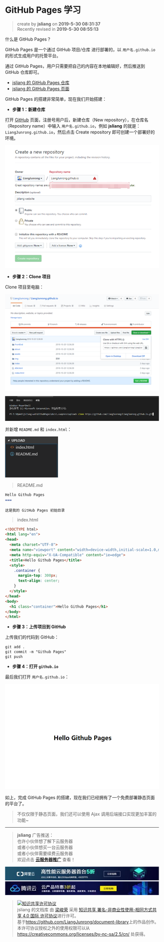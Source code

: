 GitHub Pages 学习
===

> create by **jsliang** on **2019-5-30 08:31:37**  
> Recently revised in **2019-5-30 08:55:13**

什么是 GitHub Pages？

GitHub Pages 是一个通过 GitHub 项目/仓库 进行部署的，以 `用户名.github.io` 的形式生成用户的托管平台。

通过 GitHub Pages，用户只需要把自己的内容在本地编辑好，然后推送到 GitHub 仓库即可。

* [jsliang 的 GitHub Pages 仓库](https://github.com/LiangJunrong/LiangJunrong.github.io)
* [jsliang 的 GitHub Pages 页面](https://liangjunrong.github.io/)

GitHub Pages 的搭建非常简单，现在我们开始搭建：

* **步骤 1：新建仓库**

打开 [GitHub](https://github.com/) 页面，注册号用户后，新建仓库（New repository），在仓库名（Repository name）中输入 `用户名.github.io`，例如 **jsliang** 的就是：`LiangJunrong.github.io`，然后点击 Create repository 即可创建一个部署好的环境。

![图](../../../public-repertory/img/other-GitHub-Pages-1.png)

* **步骤 2：Clone 项目**

Clone 项目至电脑：

![图](../../../public-repertory/img/other-GitHub-Pages-2.png)

![图](../../../public-repertory/img/other-GitHub-Pages-3.png)

并新增 `README.md` 和 `index.html`：

![图](../../../public-repertory/img/other-GitHub-Pages-4.png)

> README.md

```md
Hello Github Pages
===

这是我的 GitHub Pages 初始目录
```

> index.html

```html
<!DOCTYPE html>
<html lang="en">
<head>
  <meta charset="UTF-8">
  <meta name="viewport" content="width=device-width,initial-scale=1.0,maximum-scale=1.0,user-scalable=no">
  <meta http-equiv="X-UA-Compatible" content="ie=edge">
  <title>Hello Github Pages</title>
  <style>
    .container {
      margin-top: 300px;
      text-align: center;
    }
  </style>
</head>
<body>
  <h1 class="container">Hello Github Pages</h1>
</body>
</html>
```

* **步骤 3：上传项目到 GitHub**

上传我们的代码到 GitHub：

```
git add .
git commit -m "Github Pages"
git push
```

* **步骤 4：打开 `github.io`**

最后我们打开 `用户名.github.io`：

![图](../../../public-repertory/img/other-GitHub-Pages-5.png)

如上，完成 GitHub Pages 的搭建，现在我们已经拥有了一个免费部署静态页面的平台了。

> 不仅仅限于静态页面，我们还可以使用 Ajax 调用后端接口实现更加丰富的功能~

---

> **jsliang** 广告推送：  
> 也许小伙伴想了解下云服务器  
> 或者小伙伴想买一台云服务器  
> 或者小伙伴需要续费云服务器  
> 欢迎点击 **[云服务器推广](https://github.com/LiangJunrong/document-library/blob/master/other-library/Monologue/%E7%A8%B3%E9%A3%9F%E8%89%B0%E9%9A%BE.md)** 查看！

[![图](../../../public-repertory/img/z-small-seek-ali-3.jpg)](https://promotion.aliyun.com/ntms/act/qwbk.html?userCode=w7hismrh)
[![图](../../../public-repertory/img/z-small-seek-tencent-2.jpg)](https://cloud.tencent.com/redirect.php?redirect=1014&cps_key=49f647c99fce1a9f0b4e1eeb1be484c9&from=console)

> <a rel="license" href="http://creativecommons.org/licenses/by-nc-sa/4.0/"><img alt="知识共享许可协议" style="border-width:0" src="https://i.creativecommons.org/l/by-nc-sa/4.0/88x31.png" /></a><br /><span xmlns:dct="http://purl.org/dc/terms/" property="dct:title">jsliang 的文档库</span> 由 <a xmlns:cc="http://creativecommons.org/ns#" href="https://github.com/LiangJunrong/document-library" property="cc:attributionName" rel="cc:attributionURL">梁峻荣</a> 采用 <a rel="license" href="http://creativecommons.org/licenses/by-nc-sa/4.0/">知识共享 署名-非商业性使用-相同方式共享 4.0 国际 许可协议</a>进行许可。<br />基于<a xmlns:dct="http://purl.org/dc/terms/" href="https://github.com/LiangJunrong/document-library" rel="dct:source">https://github.com/LiangJunrong/document-library</a>上的作品创作。<br />本许可协议授权之外的使用权限可以从 <a xmlns:cc="http://creativecommons.org/ns#" href="https://creativecommons.org/licenses/by-nc-sa/2.5/cn/" rel="cc:morePermissions">https://creativecommons.org/licenses/by-nc-sa/2.5/cn/</a> 处获得。